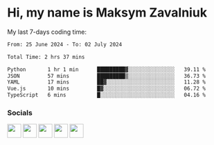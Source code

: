 Hi, my name is Maksym Zavalniuk
========================================================================================================================================

My last 7-days coding time:
<!--START_SECTION:waka-->

```txt
From: 25 June 2024 - To: 02 July 2024

Total Time: 2 hrs 37 mins

Python       1 hr 1 min      █████████▓░░░░░░░░░░░░░░░   39.11 %
JSON         57 mins         █████████▒░░░░░░░░░░░░░░░   36.73 %
YAML         17 mins         ██▓░░░░░░░░░░░░░░░░░░░░░░   11.28 %
Vue.js       10 mins         █▓░░░░░░░░░░░░░░░░░░░░░░░   06.72 %
TypeScript   6 mins          █░░░░░░░░░░░░░░░░░░░░░░░░   04.16 %
```

<!--END_SECTION:waka-->


### Socials

<p align="left"> <a href="https://www.dev.to/mezgoodle" target="_blank" rel="noreferrer"><img src="https://raw.githubusercontent.com/danielcranney/readme-generator/main/public/icons/socials/devdotto.svg" width="32" height="32" /></a> <a href="https://discord.com/users/mezgoodle" target="_blank" rel="noreferrer"><img src="https://raw.githubusercontent.com/danielcranney/readme-generator/main/public/icons/socials/discord.svg" width="32" height="32" /></a> <a href="https://www.github.com/mezgoodle" target="_blank" rel="noreferrer"><img src="https://raw.githubusercontent.com/danielcranney/readme-generator/main/public/icons/socials/github.svg" width="32" height="32" /></a> <a href="http://www.instagram.com/sylvenis" target="_blank" rel="noreferrer"><img src="https://raw.githubusercontent.com/danielcranney/readme-generator/main/public/icons/socials/instagram.svg" width="32" height="32" /></a> <a href="https://www.linkedin.com/in/maksym-zavalniuk-ba4a72193" target="_blank" rel="noreferrer"><img src="https://raw.githubusercontent.com/danielcranney/readme-generator/main/public/icons/socials/linkedin.svg" width="32" height="32" /></a></p>
